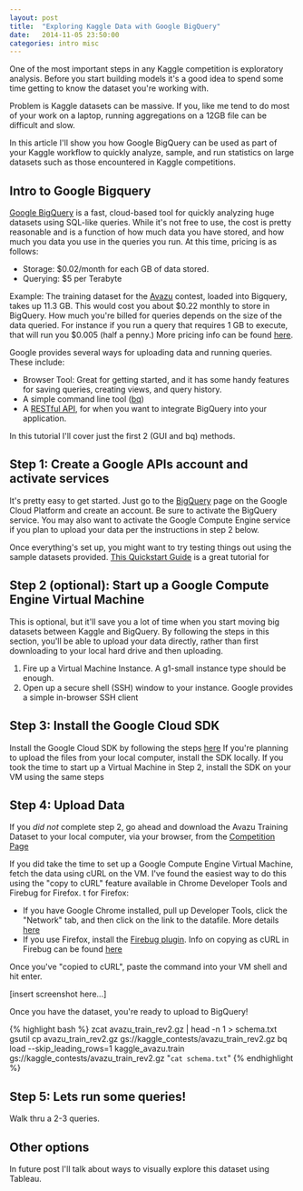 ```yaml
---
layout: post
title:  "Exploring Kaggle Data with Google BigQuery"
date:   2014-11-05 23:50:00
categories: intro misc
---
```

One of the most important steps in any Kaggle competition is exploratory analysis. Before you start building models it's a good idea to spend some time getting to know the dataset you're working with. 

Problem is Kaggle datasets can be massive. If you, like me tend to do most of your work on a laptop, running aggregations on a 12GB file can be difficult and slow.

In this article I'll show you how Google BigQuery can be used as part of your Kaggle workflow to quickly analyze, sample, and run statistics on large datasets such as those encountered in Kaggle competitions. 

## Intro to Google Bigquery

[Google BigQuery](https://cloud.google.com/bigquery/) is a fast, cloud-based tool for quickly analyzing huge datasets using SQL-like queries. While it's not free to use, the cost is pretty reasonable and is a function of how much data you have stored, and how much you data you use in the queries you run. At this time, pricing is as follows:

- Storage: $0.02/month for each GB of data stored.
- Querying: $5 per Terabyte 

Example: The training dataset for the [Avazu](http://www.kaggle.com/c/avazu-ctr-prediction/data) contest, loaded into Bigquery, takes up 11.3 GB. This would cost you about $0.22 monthly to store in BigQuery. How much you're billed for queries depends on the size of the data queried. For instance if you run a query that requires 1 GB to execute, that will run you $0.005 (half a penny.) More pricing info can be found [here](https://cloud.google.com/bigquery/pricing).

Google provides several ways for uploading data and running queries. These include:

- Browser Tool: Great for getting started, and it has some handy features for saving queries, creating views, and query history.
- A simple command line tool ([bq](https://cloud.google.com/bigquery/bq-command-line-tool))
- A [RESTful API](https://cloud.google.com/bigquery/docs/reference/v2/), for when you want to integrate BigQuery into your application.

In this tutorial I'll cover just the first 2 (GUI and bq) methods.

## Step 1: Create a Google APIs account and activate services

It's pretty easy to get started. Just go to the [BigQuery](https://cloud.google.com/bigquery/) page on the Google Cloud Platform and create an account. Be sure to activate the BigQuery service. You may also want to activate the Google Compute Engine service if you plan to upload your data per the instructions in step 2 below.

Once everything's set up, you might want to try testing things out using the sample datasets provided. [This Quickstart Guide](https://cloud.google.com/bigquery/browser-tool-quickstart) is a great tutorial for 

## Step 2 (optional): Start up a Google Compute Engine Virtual Machine
This is optional, but it'll save you a lot of time when you start moving big datasets between Kaggle and BigQuery. By following the steps in this section, you'll be able to upload your data directly, rather than first downloading to your local hard drive and then uploading.

1. Fire up a Virtual Machine Instance. A g1-small instance type should be enough.
2. Open up a secure shell (SSH) window to your instance. Google provides a simple in-browser SSH client

## Step 3: Install the Google Cloud SDK

Install the Google Cloud SDK by following the steps [here](https://cloud.google.com/sdk/.) If you're planning to upload the files from your local computer, install the SDK locally. If you took the time to start up a Virtual Machine in Step 2, install the SDK on your VM using the same steps

## Step 4: Upload Data

If you *did not* complete step 2, go ahead and download the Avazu Training Dataset to your local computer, via your browser, from the [Competition Page](https://www.kaggle.com/c/avazu-ctr-prediction/data)

If you did take the time to set up a Google Compute Engine Virtual Machine, fetch the data using cURL on the VM. I've found the easiest way to do this using the "copy to cURL" feature available in Chrome Developer Tools and Firebug for Firefox. t for Firefox: 

- If you have Google Chrome installed, pull up Developer Tools, click the "Network" tab, and then click on the link to the datafile. More details [here](http://www.lornajane.net/posts/2013/chrome-feature-copy-as-curl)
- If you use Firefox, install the [Firebug plugin](http://getfirebug.com/). Info on copying as cURL in Firebug can be found [here](http://www.softwareishard.com/blog/planet-mozilla/firebug-tip-resend-http-request/)

Once you've "copied to cURL", paste the command into your VM shell and hit enter.

[insert screenshot here...]

Once you have the dataset, you're ready to upload to BigQuery!  

{% highlight bash %}
zcat avazu_train_rev2.gz | head -n 1 > schema.txt
gsutil cp avazu_train_rev2.gz gs://kaggle_contests/avazu_train_rev2.gz
bq load --skip_leading_rows=1 kaggle_avazu.train gs://kaggle_contests/avazu_train_rev2.gz "`cat schema.txt`"
{% endhighlight %}

## Step 5: Lets run some queries!

Walk thru a 2-3 queries.

## Other options

In future post I'll talk about ways to visually explore this dataset using Tableau.
